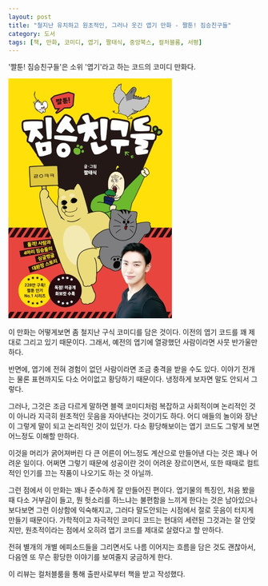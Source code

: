```yaml
---
layout: post
title: "철지난 유치하고 원초적인, 그러나 웃긴 엽기 만화 - 짤툰! 짐승친구들"
category: 도서
tags: [책, 만화, 코미디, 엽기, 짤태식, 중앙북스, 컬처블룸, 서평]
---
```


'짤툰! 짐승친구들'은
소위 '엽기'라고 하는 코드의 코미디 만화다.

![표지](/images/jjaltoon-animal-friends-comic-book-h480.jpg)

이 만화는 어떻게보면 좀 철지난 구식 코미디를 담은 것이다.
이전의 엽기 코드를 꽤 제대로 그리고 있기 때문이다.
그래서, 예전의 엽기에 열광했던 사람이라면 사뭇 반가울만 하다.

반면에, 엽기에 전혀 경험이 없던 사람이라면 조금 충격을 받을 수도 있다.
이야기 전개는 물론 표현까지도 다소 어이없고 황당하기 때문이다.
냉정하게 보자면 말도 안되서 그렇다.

그러나, 그것은 조금 다르게 말하면
블랙 코미디처럼 복잡하고 사회적이며 논리적인 것이 아니라
지극히 원초적인 웃음을 자아낸다는 것이기도 하다.
어디 애들의 놀이와 장난이 그렇게 말이 되고 논리적인 것이 있던가.
다소 황당해보이는 엽기 코드도 그렇게 보면 어느정도 이해할 만하다.

이것을 머리가 굵어져버린 다 큰 어른이 어느정도 계산으로 만들어낸 다는 것은 꽤나 어려운 일이다.
어쩌면 그렇기 때문에 성공이란 것이 어려운 장르이면서,
또한 때때로 컬트적인 인기를 끄는 작품이 나오기도 하는 것 아닐까.

그런 점에서 이 만화는 꽤나 준수하게 잘 만들어진 편이다.
엽기물의 특징인, 처음 봤을 때 다소 거부감이 들고, 뭔 헛소리를 하느냐는 불편함을 느끼게 한다는 것은 남아있으나
보다보면 그런 이상함에 익숙해지고,
그러다 말도안되는 시점에서 절로 웃음이 터지게 만들기 때문이다.
가학적이고 자극적인 코미디 코드는 현대의 세련된 그것과는 잘 안맞지만,
원초적이라는 점에서 오히려 엽기 코드를 제대로 살렸다고 할 만하다.

전혀 별개의 개별 에피소드들을 그리면서도
나름 이어지는 흐름을 담은 것도 괜찮아서,
다음엔 또 무슨 황당한 이야기를 보여줄지 궁금하게 한다.



<div class="im im-info">
이 리뷰는 컬처블룸을 통해 출판사로부터 책을 받고 작성했다.
</div>
